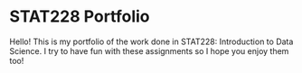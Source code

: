 # STAT228 Portfolio
Hello! This is my portfolio of the work done in STAT228: Introduction to Data Science. I try to have fun with these assignments so I hope you enjoy them too!
